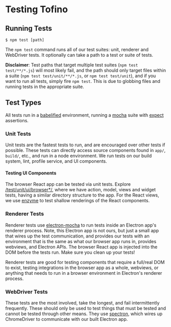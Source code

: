 # Testing Tofino

## Running Tests

```
$ npm test [path]
```

The `npm test` command runs all of our test suites: unit, renderer and WebDriver tests. It optionally can take a path to a test or suite of tests.

**Disclaimer**: Test paths that target multiple test suites (`npm test test/**/*.js`) will most likely fail, and the path should only target files within a suite (`npm test test/unit/**/*.js`, or `npm test test/unit`), and if you want to run all tests, simply fire `npm test`. This is due to globbing files and running tests in the appropriate suite.

## Test Types

All tests run in a [babelified](http://babeljs.io) environment, running a [mocha](http://mochajs.org/) suite with [expect](https://www.npmjs.com/package/expect) assertions.

### Unit Tests

Unit tests are the fastest tests to run, and are encouraged over other tests if possible. These tests can directly access source components found in `app/`, `build/`, etc., and run in a node environment. We run tests on our build system, lint, profile service, and UI components.

#### Testing UI Components

The browser React app can be tested via unit tests. Explore [/test/unit/ui/browser*/](/test/unit/ui), where we have action, model, views and widget tests, having a similar directory structure to the app. For the React views, we use [enzyme](https://www.npmjs.com/package/enzyme) to test shallow renderings of the React components.

### Renderer Tests

Renderer tests use [electron-mocha](https://www.npmjs.com/package/electron-mocha) to run tests inside an Electron app's renderer process. Note, this Electron app is not ours, but just a small app that wires up the test communication, and provides our tests with an environment that is the same as what our browser app runs in, provides webviews, and Electron APIs. The browser React app is injected into the DOM before the tests run. Make sure you clean up your tests!

Renderer tests are good for testing components that require a full/real DOM to exist, testing integrations in the browser app as a whole, webviews, or anything that needs to run in a browser environment in Electron's renderer process.

### WebDriver Tests

These tests are the most involved, take the longest, and fail intermittently frequently. These should only be used to test things that must be tested and cannot be tested through other means. They use [spectron](https://github.com/electron/spectron), which wires up ChromeDriver to communicate with our built Electron app.
